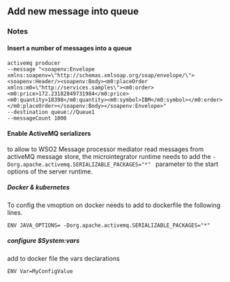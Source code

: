 ## Add new message into queue

### Notes

#### Insert a number of messages into a queue

```
activemq producer 
--message "<soapenv:Envelope xmlns:soapenv=\"http://schemas.xmlsoap.org/soap/envelope/\"><soapenv:Header/><soapenv:Body><m0:placeOrder xmlns:m0=\"http://services.samples\"><m0:order><m0:price>172.23182849731984</m0:price><m0:quantity>18398</m0:quantity><m0:symbol>IBM</m0:symbol></m0:order></m0:placeOrder></soapenv:Body></soapenv:Envelope>" 
--destination queue://Queue1 
--messageCount 1000
```

#### Enable ActiveMQ serializers

to allow to WSO2 Message processor mediator read messages from activeMQ message store, the microintegrator runtime needs to add the ```-Dorg.apache.activemq.SERIALIZABLE_PACKAGES="*" ``` parameter to the start options of the server runtime.


##### Docker & kubernetes

To config the vmoption on docker needs to add to dockerfile the following lines.

```
ENV JAVA_OPTIONS= -Dorg.apache.activemq.SERIALIZABLE_PACKAGES="*"
```

##### configure $System:vars

add to docker file the vars declarations

```
ENV Var=MyConfigValue
```

